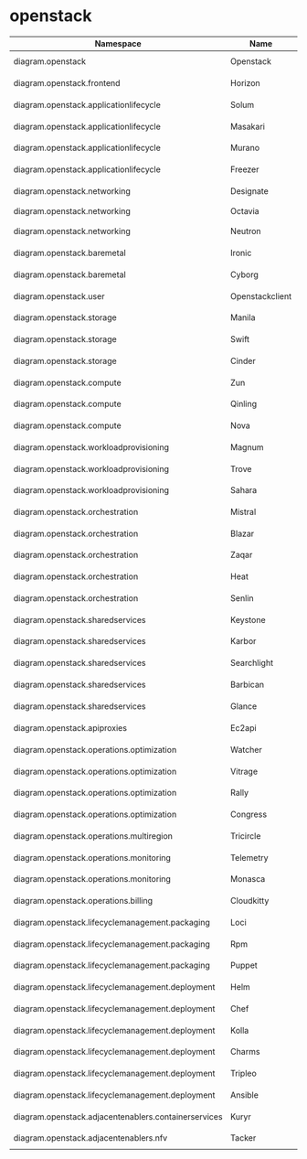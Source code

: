 # openstack

Namespace | Name | Icon
--|--|--
diagram.openstack|Openstack|<img src="../resources/openstack/openstack.png" width="50px" />
diagram.openstack.frontend|Horizon|<img src="../resources/openstack/frontend/horizon.png" width="50px" />
diagram.openstack.applicationlifecycle|Solum|<img src="../resources/openstack/applicationlifecycle/solum.png" width="50px" />
diagram.openstack.applicationlifecycle|Masakari|<img src="../resources/openstack/applicationlifecycle/masakari.png" width="50px" />
diagram.openstack.applicationlifecycle|Murano|<img src="../resources/openstack/applicationlifecycle/murano.png" width="50px" />
diagram.openstack.applicationlifecycle|Freezer|<img src="../resources/openstack/applicationlifecycle/freezer.png" width="50px" />
diagram.openstack.networking|Designate|<img src="../resources/openstack/networking/designate.png" width="50px" />
diagram.openstack.networking|Octavia|<img src="../resources/openstack/networking/octavia.png" width="50px" />
diagram.openstack.networking|Neutron|<img src="../resources/openstack/networking/neutron.png" width="50px" />
diagram.openstack.baremetal|Ironic|<img src="../resources/openstack/baremetal/ironic.png" width="50px" />
diagram.openstack.baremetal|Cyborg|<img src="../resources/openstack/baremetal/cyborg.png" width="50px" />
diagram.openstack.user|Openstackclient|<img src="../resources/openstack/user/openstackclient.png" width="50px" />
diagram.openstack.storage|Manila|<img src="../resources/openstack/storage/manila.png" width="50px" />
diagram.openstack.storage|Swift|<img src="../resources/openstack/storage/swift.png" width="50px" />
diagram.openstack.storage|Cinder|<img src="../resources/openstack/storage/cinder.png" width="50px" />
diagram.openstack.compute|Zun|<img src="../resources/openstack/compute/zun.png" width="50px" />
diagram.openstack.compute|Qinling|<img src="../resources/openstack/compute/qinling.png" width="50px" />
diagram.openstack.compute|Nova|<img src="../resources/openstack/compute/nova.png" width="50px" />
diagram.openstack.workloadprovisioning|Magnum|<img src="../resources/openstack/workloadprovisioning/magnum.png" width="50px" />
diagram.openstack.workloadprovisioning|Trove|<img src="../resources/openstack/workloadprovisioning/trove.png" width="50px" />
diagram.openstack.workloadprovisioning|Sahara|<img src="../resources/openstack/workloadprovisioning/sahara.png" width="50px" />
diagram.openstack.orchestration|Mistral|<img src="../resources/openstack/orchestration/mistral.png" width="50px" />
diagram.openstack.orchestration|Blazar|<img src="../resources/openstack/orchestration/blazar.png" width="50px" />
diagram.openstack.orchestration|Zaqar|<img src="../resources/openstack/orchestration/zaqar.png" width="50px" />
diagram.openstack.orchestration|Heat|<img src="../resources/openstack/orchestration/heat.png" width="50px" />
diagram.openstack.orchestration|Senlin|<img src="../resources/openstack/orchestration/senlin.png" width="50px" />
diagram.openstack.sharedservices|Keystone|<img src="../resources/openstack/sharedservices/keystone.png" width="50px" />
diagram.openstack.sharedservices|Karbor|<img src="../resources/openstack/sharedservices/karbor.png" width="50px" />
diagram.openstack.sharedservices|Searchlight|<img src="../resources/openstack/sharedservices/searchlight.png" width="50px" />
diagram.openstack.sharedservices|Barbican|<img src="../resources/openstack/sharedservices/barbican.png" width="50px" />
diagram.openstack.sharedservices|Glance|<img src="../resources/openstack/sharedservices/glance.png" width="50px" />
diagram.openstack.apiproxies|Ec2api|<img src="../resources/openstack/apiproxies/ec2api.png" width="50px" />
diagram.openstack.operations.optimization|Watcher|<img src="../resources/openstack/operations/optimization/watcher.png" width="50px" />
diagram.openstack.operations.optimization|Vitrage|<img src="../resources/openstack/operations/optimization/vitrage.png" width="50px" />
diagram.openstack.operations.optimization|Rally|<img src="../resources/openstack/operations/optimization/rally.png" width="50px" />
diagram.openstack.operations.optimization|Congress|<img src="../resources/openstack/operations/optimization/congress.png" width="50px" />
diagram.openstack.operations.multiregion|Tricircle|<img src="../resources/openstack/operations/multiregion/tricircle.png" width="50px" />
diagram.openstack.operations.monitoring|Telemetry|<img src="../resources/openstack/operations/monitoring/telemetry.png" width="50px" />
diagram.openstack.operations.monitoring|Monasca|<img src="../resources/openstack/operations/monitoring/monasca.png" width="50px" />
diagram.openstack.operations.billing|Cloudkitty|<img src="../resources/openstack/operations/billing/cloudkitty.png" width="50px" />
diagram.openstack.lifecyclemanagement.packaging|Loci|<img src="../resources/openstack/lifecyclemanagement/packaging/loci.png" width="50px" />
diagram.openstack.lifecyclemanagement.packaging|Rpm|<img src="../resources/openstack/lifecyclemanagement/packaging/rpm.png" width="50px" />
diagram.openstack.lifecyclemanagement.packaging|Puppet|<img src="../resources/openstack/lifecyclemanagement/packaging/puppet.png" width="50px" />
diagram.openstack.lifecyclemanagement.deployment|Helm|<img src="../resources/openstack/lifecyclemanagement/deployment/helm.png" width="50px" />
diagram.openstack.lifecyclemanagement.deployment|Chef|<img src="../resources/openstack/lifecyclemanagement/deployment/chef.png" width="50px" />
diagram.openstack.lifecyclemanagement.deployment|Kolla|<img src="../resources/openstack/lifecyclemanagement/deployment/kolla.png" width="50px" />
diagram.openstack.lifecyclemanagement.deployment|Charms|<img src="../resources/openstack/lifecyclemanagement/deployment/charms.png" width="50px" />
diagram.openstack.lifecyclemanagement.deployment|Tripleo|<img src="../resources/openstack/lifecyclemanagement/deployment/tripleo.png" width="50px" />
diagram.openstack.lifecyclemanagement.deployment|Ansible|<img src="../resources/openstack/lifecyclemanagement/deployment/ansible.png" width="50px" />
diagram.openstack.adjacentenablers.containerservices|Kuryr|<img src="../resources/openstack/adjacentenablers/containerservices/kuryr.png" width="50px" />
diagram.openstack.adjacentenablers.nfv|Tacker|<img src="../resources/openstack/adjacentenablers/nfv/tacker.png" width="50px" />
